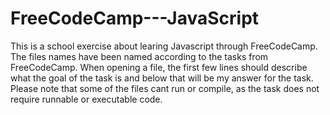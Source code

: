 # FreeCodeCamp---JavaScript
This is a school exercise about learing Javascript through FreeCodeCamp. 
The files names have been named according to the tasks from FreeCodeCamp.
When opening a file, the first few lines should describe what the goal of the task is and below that will be my answer for the task.
Please note that some of the files cant run or compile, as the task does not require runnable or executable code.
